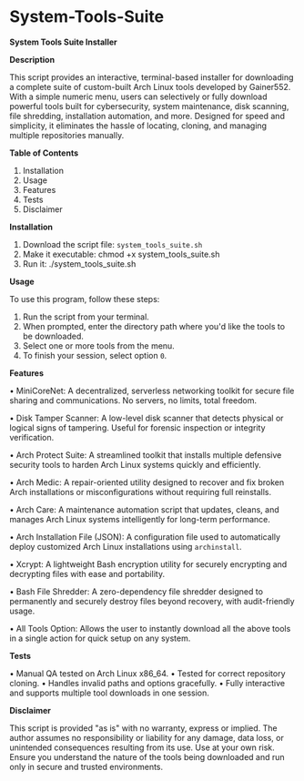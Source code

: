 # System-Tools-Suite

**System Tools Suite Installer**

**Description**

This script provides an interactive, terminal-based installer for downloading a complete suite of custom-built Arch Linux tools developed by Gainer552. With a simple numeric menu, users can selectively or fully download powerful tools built for cybersecurity, system maintenance, disk scanning, file shredding, installation automation, and more. Designed for speed and simplicity, it eliminates the hassle of locating, cloning, and managing multiple repositories manually.

**Table of Contents**

1. Installation
2. Usage
3. Features
4. Tests
5. Disclaimer

**Installation**

1. Download the script file: `system_tools_suite.sh`
2. Make it executable:
   chmod +x system_tools_suite.sh
3. Run it:
   ./system_tools_suite.sh

**Usage**

To use this program, follow these steps:

1. Run the script from your terminal.
2. When prompted, enter the directory path where you'd like the tools to be downloaded.
3. Select one or more tools from the menu.
4. To finish your session, select option `0`.

**Features**

• MiniCoreNet:
A decentralized, serverless networking toolkit for secure file sharing and communications. No servers, no limits, total freedom.

• Disk Tamper Scanner:
A low-level disk scanner that detects physical or logical signs of tampering. Useful for forensic inspection or integrity verification.

• Arch Protect Suite:
A streamlined toolkit that installs multiple defensive security tools to harden Arch Linux systems quickly and efficiently.

• Arch Medic:
A repair-oriented utility designed to recover and fix broken Arch installations or misconfigurations without requiring full reinstalls.

• Arch Care:
A maintenance automation script that updates, cleans, and manages Arch Linux systems intelligently for long-term performance.

• Arch Installation File (JSON):
A configuration file used to automatically deploy customized Arch Linux installations using `archinstall`.

• Xcrypt:
A lightweight Bash encryption utility for securely encrypting and decrypting files with ease and portability.

• Bash File Shredder:
A zero-dependency file shredder designed to permanently and securely destroy files beyond recovery, with audit-friendly usage.

• All Tools Option:
Allows the user to instantly download all the above tools in a single action for quick setup on any system.

**Tests**

• Manual QA tested on Arch Linux x86_64.
• Tested for correct repository cloning.
• Handles invalid paths and options gracefully.
• Fully interactive and supports multiple tool downloads in one session.

**Disclaimer**

This script is provided "as is" with no warranty, express or implied. The author assumes no responsibility or liability for any damage, data loss, or unintended consequences resulting from its use. Use at your own risk. Ensure you understand the nature of the tools being downloaded and run only in secure and trusted environments.
